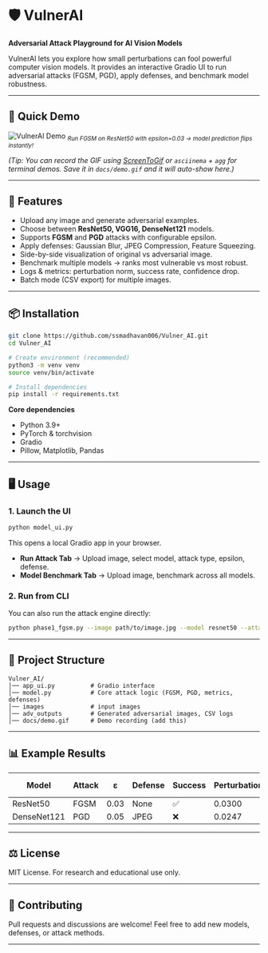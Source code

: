 # 🛡️ VulnerAI

**Adversarial Attack Playground for AI Vision Models**

VulnerAI lets you explore how small perturbations can fool powerful computer vision models.
It provides an interactive Gradio UI to run adversarial attacks (FGSM, PGD), apply defenses, and benchmark model robustness.

---

## 🎥 Quick Demo

![VulnerAI Demo](docs/demo.gif) <sub>*Run FGSM on ResNet50 with epsilon=0.03 → model prediction flips instantly!*</sub>

*(Tip: You can record the GIF using [ScreenToGif](https://www.screentogif.com/) or `asciinema` + `agg` for terminal demos. Save it in `docs/demo.gif` and it will auto-show here.)*

---

## 🚀 Features

* Upload any image and generate adversarial examples.
* Choose between **ResNet50, VGG16, DenseNet121** models.
* Supports **FGSM** and **PGD** attacks with configurable epsilon.
* Apply defenses: Gaussian Blur, JPEG Compression, Feature Squeezing.
* Side-by-side visualization of original vs adversarial image.
* Benchmark multiple models → ranks most vulnerable vs most robust.
* Logs & metrics: perturbation norm, success rate, confidence drop.
* Batch mode (CSV export) for multiple images.

---

## 📦 Installation

```bash
git clone https://github.com/ssmadhavan006/Vulner_AI.git
cd Vulner_AI

# Create environment (recommended)
python3 -m venv venv
source venv/bin/activate

# Install dependencies
pip install -r requirements.txt
```

**Core dependencies**

* Python 3.9+
* PyTorch & torchvision
* Gradio
* Pillow, Matplotlib, Pandas

---

## 🖥️ Usage

### 1. Launch the UI

```bash
python model_ui.py
```

This opens a local Gradio app in your browser.

* **Run Attack Tab** → Upload image, select model, attack type, epsilon, defense.
* **Model Benchmark Tab** → Upload image, benchmark across all models.

### 2. Run from CLI

You can also run the attack engine directly:

```bash
python phase1_fgsm.py --image path/to/image.jpg --model resnet50 --attack fgsm --epsilon 0.03 --defense none
```

---

## 📂 Project Structure

```
Vulner_AI/
│── app_ui.py          # Gradio interface
│── model.py           # Core attack logic (FGSM, PGD, metrics, defenses)
│── images             # input images
│── adv_outputs        # Generated adversarial images, CSV logs
│── docs/demo.gif      # Demo recording (add this)
```

---

## 📊 Example Results

| Model       | Attack | ε    | Defense | Success | Perturbation | Confidence Drop |
| ----------- | ------ | ---- | ------- | ------- | ------------ | --------------- |
| ResNet50    | FGSM   | 0.03 | None    | ✅       | 0.0300       | -0.4512         |
| DenseNet121 | PGD    | 0.05 | JPEG    | ❌       | 0.0247       | -0.1234         |

---

## ⚖️ License

MIT License.
For research and educational use only.

---

## 🙌 Contributing

Pull requests and discussions are welcome!
Feel free to add new models, defenses, or attack methods.

---

